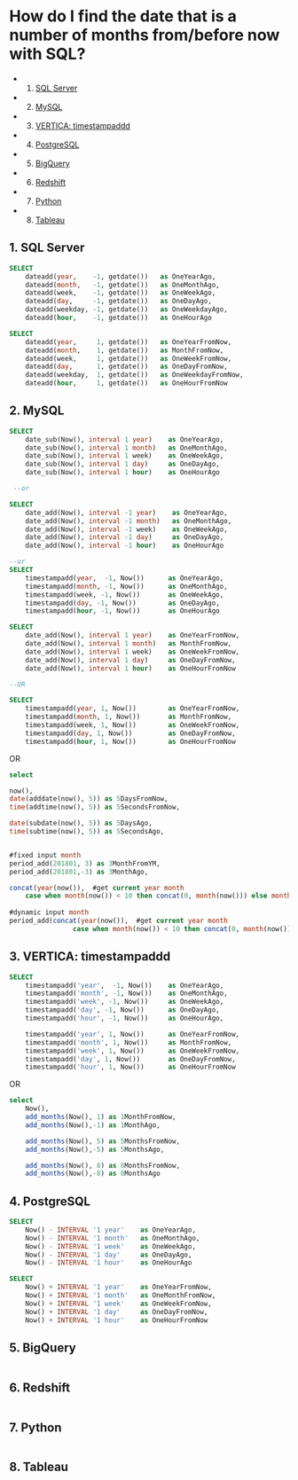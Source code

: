 
# How do I find the date that is a number of months from/before now with SQL?

<!-- vscode-markdown-toc -->
* 1. [SQL Server](#SQLServer)
* 2. [MySQL](#MySQL)
* 3. [VERTICA: timestampaddd](#VERTICA:timestampaddd)
* 4. [PostgreSQL](#PostgreSQL)
* 5. [BigQuery](#BigQuery)
* 6. [Redshift](#Redshift)
* 7. [Python](#Python)
* 8. [Tableau](#Tableau)

<!-- vscode-markdown-toc-config
	numbering=true
	autoSave=true
	/vscode-markdown-toc-config -->
<!-- /vscode-markdown-toc -->


##  1. <a name='SQLServer'></a>SQL Server
```sql
SELECT
    dateadd(year,    -1, getdate())   as OneYearAgo,
    dateadd(month,   -1, getdate())   as OneMonthAgo,
    dateadd(week,    -1, getdate())   as OneWeekAgo,
    dateadd(day,     -1, getdate())   as OneDayAgo,
    dateadd(weekday, -1, getdate())   as OneWeekdayAgo,
    dateadd(hour,    -1, getdate())   as OneHourAgo
```


```sql
SELECT
    dateadd(year,     1, getdate())   as OneYearFromNow,
    dateadd(month,    1, getdate())   as MonthFromNow,
    dateadd(week,     1, getdate())   as OneWeekFromNow,
    dateadd(day,      1, getdate())   as OneDayFromNow,
    dateadd(weekday,  1, getdate())   as OneWeekdayFromNow,
    dateadd(hour,     1, getdate())   as OneHourFromNow
```



##  2. <a name='MySQL'></a>MySQL
```sql
SELECT
    date_sub(Now(), interval 1 year)    as OneYearAgo,
    date_sub(Now(), interval 1 month)   as OneMonthAgo,
    date_sub(Now(), interval 1 week)    as OneWeekAgo,
    date_sub(Now(), interval 1 day)     as OneDayAgo,
    date_sub(Now(), interval 1 hour)    as OneHourAgo

 --or

SELECT
    date_add(Now(), interval -1 year)    as OneYearAgo,
    date_add(Now(), interval -1 month)   as OneMonthAgo,
    date_add(Now(), interval -1 week)    as OneWeekAgo,
    date_add(Now(), interval -1 day)     as OneDayAgo,
    date_add(Now(), interval -1 hour)    as OneHourAgo

--or
SELECT
    timestampadd(year,  -1, Now())    	as OneYearAgo,
    timestampadd(month, -1, Now())    	as OneMonthAgo,
    timestampadd(week, -1, Now())     	as OneWeekAgo,
    timestampadd(day, -1, Now())      	as OneDayAgo,
    timestampadd(hour, -1, Now())     	as OneHourAgo
```

```sql
SELECT
    date_add(Now(), interval 1 year)    as OneYearFromNow,
    date_add(Now(), interval 1 month)   as MonthFromNow,
    date_add(Now(), interval 1 week)    as OneWeekFromNow,
    date_add(Now(), interval 1 day)     as OneDayFromNow,
    date_add(Now(), interval 1 hour)    as OneHourFromNow

--OR

SELECT
    timestampadd(year, 1, Now())        as OneYearFromNow,
    timestampadd(month, 1, Now())       as MonthFromNow,
    timestampadd(week, 1, Now())        as OneWeekFromNow,
    timestampadd(day, 1, Now())         as OneDayFromNow,
    timestampadd(hour, 1, Now())        as OneHourFromNow
```

OR 

```sql
select 

now(),
date(adddate(now(), 5)) as 5DaysFromNow,    
time(addtime(now(), 5)) as 5SecondsFromNow,

date(subdate(now(), 5)) as 5DaysAgo,
time(subtime(now(), 5)) as 5SecondsAgo,


#fixed input month
period_add(201801, 3) as 3MonthFromYM,
period_add(201801,-3) as 3MonthAgo,

concat(year(now()),  #get current year month
	case when month(now()) < 10 then concat(0, month(now())) else month(now()) end) as ThisYM,
	
#dynamic input month
period_add(concat(year(now()),  #get current year month
				case when month(now()) < 10 then concat(0, month(now())) else month(now()) end), 5) as 5MonthsFromNow
```

##  3. <a name='VERTICA:timestampaddd'></a>VERTICA: timestampaddd
```sql
SELECT
    timestampadd('year',  -1, Now())    as OneYearAgo,
    timestampadd('month', -1, Now())    as OneMonthAgo,
    timestampadd('week', -1, Now())     as OneWeekAgo,
    timestampadd('day', -1, Now())      as OneDayAgo,
    timestampadd('hour', -1, Now())     as OneHourAgo,

    timestampadd('year', 1, Now())      as OneYearFromNow,
    timestampadd('month', 1, Now())     as MonthFromNow,
    timestampadd('week', 1, Now())      as OneWeekFromNow,
    timestampadd('day', 1, Now())       as OneDayFromNow,
    timestampadd('hour', 1, Now())      as OneHourFromNow
```

OR 

```sql
select 
    Now(),
    add_months(Now(), 1) as 1MonthFromNow,
    add_months(Now(),-1) as 1MonthAgo,

    add_months(Now(), 5) as 5MonthsFromNow,
    add_months(Now(),-5) as 5MonthsAgo,

    add_months(Now(), 8) as 8MonthsFromNow,
    add_months(Now(),-8) as 8MonthsAgo
```

##  4. <a name='PostgreSQL'></a>PostgreSQL
```sql
SELECT
    Now() - INTERVAL '1 year'    as OneYearAgo,
    Now() - INTERVAL '1 month'   as OneMonthAgo,
    Now() - INTERVAL '1 week'    as OneWeekAgo,
    Now() - INTERVAL '1 day'     as OneDayAgo,
    Now() - INTERVAL '1 hour'    as OneHourAgo
```


```sql
SELECT
    Now() + INTERVAL '1 year'    as OneYearFromNow,
    Now() + INTERVAL '1 month'   as OneMonthFromNow,
    Now() + INTERVAL '1 week'    as OneWeekFromNow,
    Now() + INTERVAL '1 day'     as OneDayFromNow,
    Now() + INTERVAL '1 hour'    as OneHourFromNow
```

##  5. <a name='BigQuery'></a>BigQuery
```sql
```

##  6. <a name='Redshift'></a>Redshift
```sql
```

##  7. <a name='Python'></a>Python
```python
```

##  8. <a name='Tableau'></a>Tableau
```
```